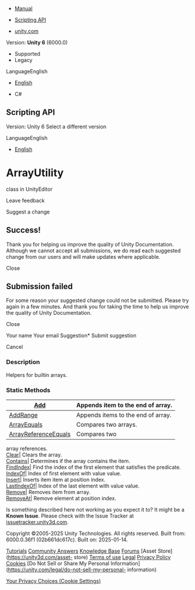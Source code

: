 [ ]()

  * [Manual](../Manual/index.html)
  * [Scripting API](../ScriptReference/index.html)

  * [unity.com](https://unity.com/)

Version: **Unity 6** (6000.0)

  * Supported
  * Legacy

LanguageEnglish

  * [English]()

  * C#

[ ](https://docs.unity3d.com)

## Scripting API

Version: Unity 6 Select a different version

LanguageEnglish

  * [English]()

# ArrayUtility

class in UnityEditor

Leave feedback

Suggest a change

## Success!

Thank you for helping us improve the quality of Unity Documentation. Although
we cannot accept all submissions, we do read each suggested change from our
users and will make updates where applicable.

Close

## Submission failed

For some reason your suggested change could not be submitted. Please <a>try
again</a> in a few minutes. And thank you for taking the time to help us
improve the quality of Unity Documentation.

Close

Your name Your email Suggestion* Submit suggestion

Cancel

[ ]()

### Description

Helpers for builtin arrays.

### Static Methods

[Add](ArrayUtility.Add.html)| Appends item to the end of array.  
---|---  
[AddRange](ArrayUtility.AddRange.html)| Appends items to the end of array.  
[ArrayEquals](ArrayUtility.ArrayEquals.html)| Compares two arrays.  
[ArrayReferenceEquals](ArrayUtility.ArrayReferenceEquals.html)| Compares two
array references.  
[Clear](ArrayUtility.Clear.html)| Clears the array.  
[Contains](ArrayUtility.Contains.html)| Determines if the array contains the
item.  
[FindIndex](ArrayUtility.FindIndex.html)| Find the index of the first element
that satisfies the predicate.  
[IndexOf](ArrayUtility.IndexOf.html)| Index of first element with value value.  
[Insert](ArrayUtility.Insert.html)| Inserts item item at position index.  
[LastIndexOf](ArrayUtility.LastIndexOf.html)| Index of the last element with
value value.  
[Remove](ArrayUtility.Remove.html)| Removes item from array.  
[RemoveAt](ArrayUtility.RemoveAt.html)| Remove element at position index.  
  
Is something described here not working as you expect it to? It might be a
**Known Issue**. Please check with the Issue Tracker at
[issuetracker.unity3d.com](https://issuetracker.unity3d.com).

Copyright ©2005-2025 Unity Technologies. All rights reserved. Built from:
6000.0.36f1 (02b661dc617c). Built on: 2025-01-14.

[Tutorials](https://unity3d.com/learn) [Community
Answers](https://answers.unity3d.com) [Knowledge
Base](https://support.unity3d.com/hc/en-us)
[Forums](https://forum.unity3d.com) [Asset Store](https://unity3d.com/asset-
store) [Terms of use](https://docs.unity3d.com/Manual/TermsOfUse.html)
[Legal](https://unity.com/legal) [Privacy
Policy](https://unity.com/legal/privacy-policy)
[Cookies](https://unity.com/legal/cookie-policy) [Do Not Sell or Share My
Personal Information](https://unity.com/legal/do-not-sell-my-personal-
information)

[Your Privacy Choices (Cookie Settings)](javascript:void\(0\);)

